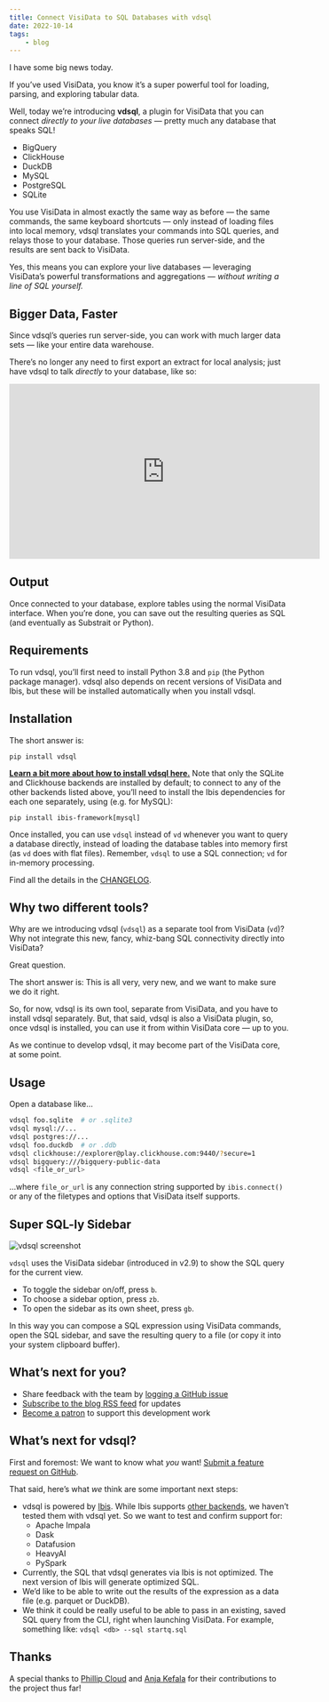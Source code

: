```yaml
---
title: Connect VisiData to SQL Databases with vdsql
date: 2022-10-14
tags:
    - blog
---
```


I have some big news today.

If you’ve used VisiData, you know it’s a super powerful tool for loading, parsing, and exploring tabular data.

Well, today we’re introducing **vdsql**, a plugin for VisiData that you can connect *directly to your live databases* — pretty much any database that speaks SQL!

- BigQuery
- ClickHouse
- DuckDB
- MySQL
- PostgreSQL
- SQLite

You use VisiData in almost exactly the same way as before — the same commands, the same keyboard shortcuts — only instead of loading files into local memory, vdsql translates your commands into SQL queries, and relays those to your database. Those queries run server-side, and the results are sent back to VisiData.

Yes, this means you can explore your live databases — leveraging VisiData’s powerful transformations and aggregations — *without writing a line of SQL yourself.*

## Bigger Data, Faster

Since vdsql’s queries run server-side, you can work with much larger data sets — like your entire data warehouse.

There’s no longer any need to first export an extract for local analysis; just have vdsql to talk *directly* to your database, like so:

<iframe width="560" height="315" src="https://www.youtube.com/embed/y3voGFX359I" title="YouTube video player" frameborder="0" allow="accelerometer; autoplay; clipboard-write; encrypted-media; gyroscope; picture-in-picture" allowfullscreen></iframe>

## Output

Once connected to your database, explore tables using the normal VisiData interface. When you’re done, you can save out the resulting queries as SQL (and eventually as Substrait or Python).

## Requirements

To run vdsql, you’ll first need to install Python 3.8 and `pip` (the Python package manager).  vdsql also depends on recent versions of VisiData and Ibis, but these will be installed automatically when you install vdsql.

## Installation

The short answer is:

`pip install vdsql`

**[Learn a bit more about how to install vdsql here.](https://github.com/visidata/vdsql/blob/develop/README.md#install-latest-release)** Note that only the SQLite and Clickhouse backends are installed by default; to connect to any of the other backends listed above, you’ll need to install the Ibis dependencies for each one separately, using (e.g. for MySQL):

`pip install ibis-framework[mysql]`

Once installed, you can use `vdsql` instead of `vd` whenever you want to query a database directly, instead of loading the database tables into memory first (as `vd` does with flat files).  Remember, `vdsql` to use a SQL connection; `vd` for in-memory processing.

Find all the details in the [CHANGELOG](https://github.com/visidata/vdsql/blob/develop/CHANGELOG.md).

## Why two different tools?

Why are we introducing vdsql (`vdsql`) as a separate tool from VisiData (`vd`)? Why not integrate this new, fancy, whiz-bang SQL connectivity directly into VisiData?

Great question.

The short answer is: This is all very, very new, and we want to make sure we do it right.

So, for now, vdsql is its own tool, separate from VisiData, and you have to install vdsql separately. But, that said, vdsql is also a VisiData plugin, so, once vdsql is installed, you can use it from within VisiData core — up to you.

As we continue to develop vdsql, it may become part of the VisiData core, at some point.

## Usage

Open a database like…

```bash
vdsql foo.sqlite  # or .sqlite3
vdsql mysql://...
vdsql postgres://...
vdsql foo.duckdb  # or .ddb
vdsql clickhouse://explorer@play.clickhouse.com:9440/?secure=1
vdsql bigquery:///bigquery-public-data
vdsql <file_or_url>
```

…where `file_or_url` is any connection string supported by `ibis.connect()` or any of the filetypes and options that VisiData itself supports.

## Super SQL-ly Sidebar

![vdsql screenshot](/blog/assets/2022-vdsql-screenshot.png)

`vdsql` uses the VisiData sidebar (introduced in v2.9) to show the SQL query for the current view.

- To toggle the sidebar on/off, press `b`.
- To choose a sidebar option, press `zb`.
- To open the sidebar as its own sheet, press `gb`.

In this way you can compose a SQL expression using VisiData commands, open the SQL sidebar, and save the resulting query to a file (or copy it into your system clipboard buffer).

## What’s next for you?

- Share feedback with the team by [logging a GitHub issue](https://github.com/visidata/vdsql/issues)
- [Subscribe to the blog RSS feed](https://www.visidata.org/feed.xml) for updates
- [Become a patron](https://www.patreon.com/bePatron?u=13873753) to support this development work

## What’s next for vdsql?

First and foremost: We want to know what *you* want! [Submit a feature request on GitHub](https://github.com/visidata/vdsql/issues).

That said, here’s what *we* think are some important next steps:

- vdsql is powered by [Ibis](https://ibis-project.org/). While Ibis supports [other backends](https://ibis-project.org/docs/3.1.0/backends/), we haven’t tested them with vdsql yet. So we want to test and confirm support for:
    - Apache Impala
    - Dask
    - Datafusion
    - HeavyAI
    - PySpark
- Currently, the SQL that vdsql generates via Ibis is not optimized. The next version of Ibis will generate optimized SQL.
- We’d like to be able to write out the results of the expression as a data file (e.g. parquet or DuckDB).
- We think it could be really useful to be able to pass in an existing, saved SQL query from the CLI, right when launching VisiData. For example, something like: `vdsql <db> --sql startq.sql`

## Thanks

A special thanks to [Phillip Cloud](https://github.com/cpcloud) and [Anja Kefala](https://github.com/anjakefala) for their contributions to the project thus far!


